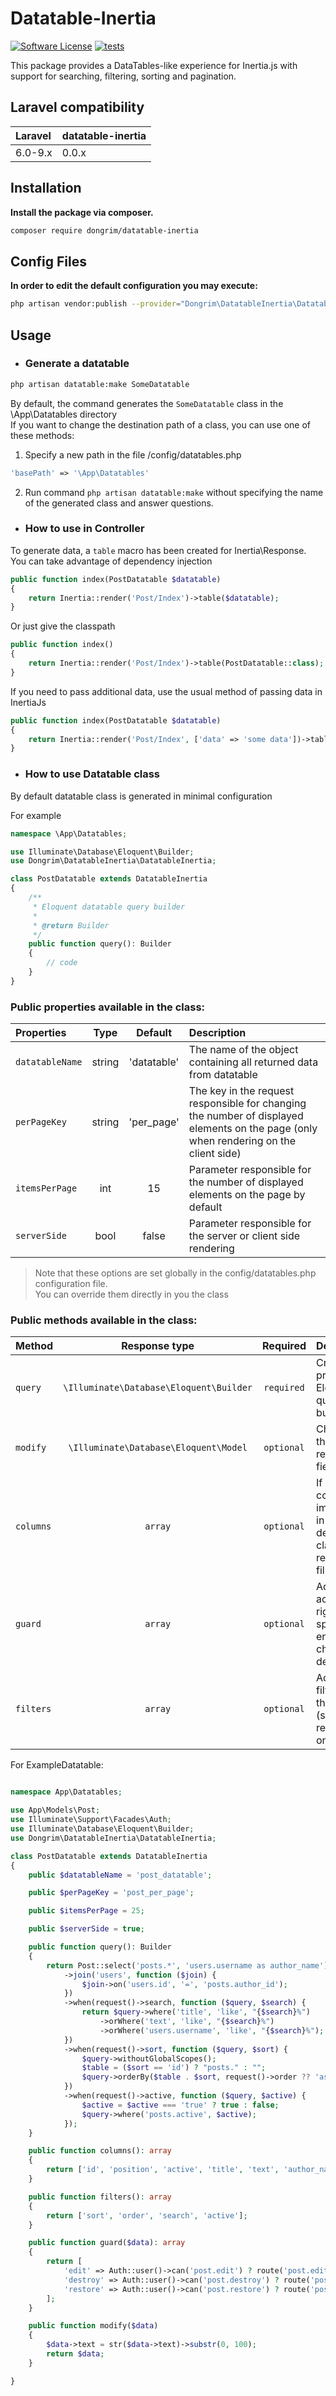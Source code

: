 # Datatable-Inertia

[![Software License](https://img.shields.io/badge/license-MIT-brightgreen.svg?style=flat-square)](LICENSE.md)
[![tests](https://github.com/YaroslavFedan/datatable-inertia/actions/workflows/laravel.yml/badge.svg)](https://github.com/YaroslavFedan/datatable-inertia/actions/workflows/laravel.yml)

This package provides a DataTables-like experience for Inertia.js with support for searching, filtering, sorting and pagination.

## Laravel compatibility

| Laravel                    | datatable-inertia |
| :------------------------- | :---------------- |
| 6.0-9.x                    | 0.0.x             |

## Installation

**Install the package via composer.**

```bash
composer require dongrim/datatable-inertia
```

## Config Files

**In order to edit the default configuration you may execute:**

```bash
php artisan vendor:publish --provider="Dongrim\DatatableInertia\DatatableInertiaServiceProvider"
```

## Usage

- ### **Generate a datatable**

```bash
php artisan datatable:make SomeDatatable
```

By default, the command generates the `SomeDatatable` class in the \App\Datatables directory <br>
If you want to change the destination path of a class, you can use one of these methods:

1. Specify a new path in the file /config/datatables.php

```php
'basePath' => '\App\Datatables'
```

2. Run command `php artisan datatable:make` without specifying the name of the generated class and answer questions.

- ### **How to use in Controller**

To generate data, a `table` macro has been created for Inertia\Response.<br>
You can take advantage of dependency injection

```php
public function index(PostDatatable $datatable)
{
    return Inertia::render('Post/Index')->table($datatable);
}
```

Or just give the classpath

```php
public function index()
{
    return Inertia::render('Post/Index')->table(PostDatatable::class); // '\App\Datatables\PostDatatable'
}
```

If you need to pass additional data, use the usual method of passing data in InertiaJs

```php
public function index(PostDatatable $datatable)
{
    return Inertia::render('Post/Index', ['data' => 'some data'])->table($datatable);
}
```

- ### **How to use Datatable class**

By default datatable class is generated in minimal configuration

For example

```php
namespace \App\Datatables;

use Illuminate\Database\Eloquent\Builder;
use Dongrim\DatatableInertia\DatatableInertia;

class PostDatatable extends DatatableInertia
{
    /**
     * Eloquent datatable query builder
     *
     * @return Builder
     */
    public function query(): Builder
    {
        // code
    }
}
```

### Public properties available in the class:

| Properties      |  Type  |  Default | Description |
| :-------------- | :----: | :---------: | :------- |
| `datatableName` | string | 'datatable' | The name of the object containing all returned data from datatable |
| `perPageKey`    | string | 'per_page'  | The key in the request responsible for changing the number of displayed elements on the page (only when rendering on the client side) |
| `itemsPerPage`   |  int   |    15       | Parameter responsible for the number of displayed elements on the page by default |
| `serverSide` | bool | false| Parameter responsible for the server or client side rendering |

> Note that these options are set globally in the config/datatables.php configuration file.<br> You can override them directly in you the class


### Public methods available in the class:

| Method   |  Response type | Required | Description |
| :------- | :------------: | :------------: | :---------- |
| `query`  | `\Illuminate\Database\Eloquent\Builder`| `required` |Creates prepared Eloquent query builder |
| `modify` | `\Illuminate\Database\Eloquent\Model` | `optional` |  Changing the value of returned fields |
| `columns`| `array` | `optional` | If method columns not implemented in the derived class, will be returned all fillable fields|
| `guard`  | `array` | `optional` | Adding access rights to a specific entry to change, delete, etc. |
| `filters`| `array` | `optional` | Adding filters and their values (server-side rendering only) | 


For ExampleDatatable:

```php

namespace App\Datatables;

use App\Models\Post;
use Illuminate\Support\Facades\Auth;
use Illuminate\Database\Eloquent\Builder;
use Dongrim\DatatableInertia\DatatableInertia;

class PostDatatable extends DatatableInertia
{
    public $datatableName = 'post_datatable';

    public $perPageKey = 'post_per_page';

    public $itemsPerPage = 25;

    public $serverSide = true;

    public function query(): Builder
    {
        return Post::select('posts.*', 'users.username as author_name')
            ->join('users', function ($join) {
                $join->on('users.id', '=', 'posts.author_id');
            })
            ->when(request()->search, function ($query, $search) {
                return $query->where('title', 'like', "{$search}%")
                    ->orWhere('text', 'like', "{$search}%")
                    ->orWhere('users.username', 'like', "{$search}%");
            })
            ->when(request()->sort, function ($query, $sort) {
                $query->withoutGlobalScopes();
                $table = ($sort == 'id') ? "posts." : "";
                $query->orderBy($table . $sort, request()->order ?? 'asc');
            })
            ->when(request()->active, function ($query, $active) {
                $active = $active === 'true' ? true : false;
                $query->where('posts.active', $active);
            });
    }

    public function columns(): array
    {
        return ['id', 'position', 'active', 'title', 'text', 'author_name'];
    }

    public function filters(): array
    {
        return ['sort', 'order', 'search', 'active'];
    }

    public function guard($data): array
    {
        return [
            'edit' => Auth::user()->can('post.edit') ? route('post.edit', $data->id) : null,
            'destroy' => Auth::user()->can('post.destroy') ? route('post.destroy', $data->id) : null,
            'restore' => Auth::user()->can('post.restore') ? route('post.restore', $data->id) : null,
        ];
    }

    public function modify($data)
    {
        $data->text = str($data->text)->substr(0, 100);
        return $data;
    }

}

```
